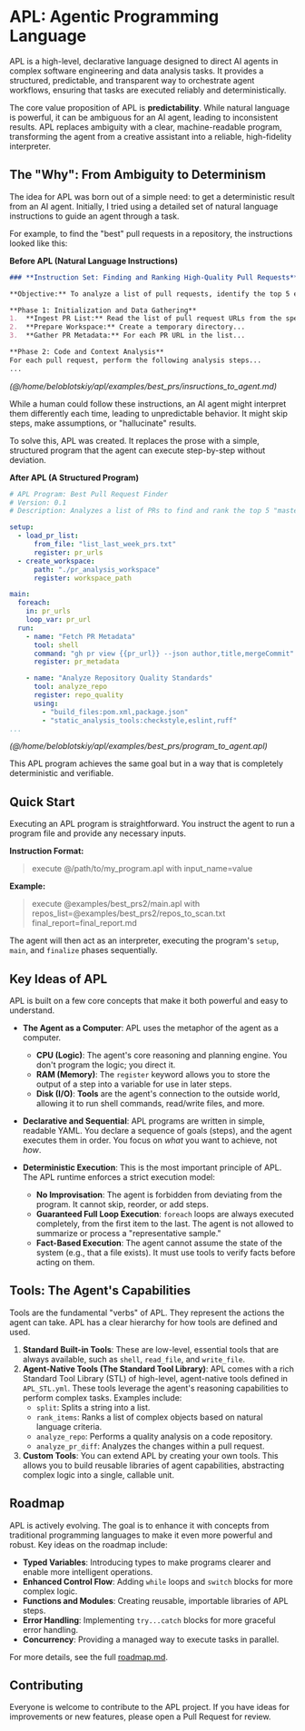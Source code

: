 # APL: Agentic Programming Language

APL is a high-level, declarative language designed to direct AI agents in complex software engineering and data analysis tasks. It provides a structured, predictable, and transparent way to orchestrate agent workflows, ensuring that tasks are executed reliably and deterministically.

The core value proposition of APL is **predictability**. While natural language is powerful, it can be ambiguous for an AI agent, leading to inconsistent results. APL replaces ambiguity with a clear, machine-readable program, transforming the agent from a creative assistant into a reliable, high-fidelity interpreter.

## The "Why": From Ambiguity to Determinism

The idea for APL was born out of a simple need: to get a deterministic result from an AI agent. Initially, I tried using a detailed set of natural language instructions to guide an agent through a task.

For example, to find the "best" pull requests in a repository, the instructions looked like this:

**Before APL (Natural Language Instructions)**
```markdown
### **Instruction Set: Finding and Ranking High-Quality Pull Requests**

**Objective:** To analyze a list of pull requests, identify the top 5 examples of "beautiful, clean, and elegant" code, and present them in a ranked list...

**Phase 1: Initialization and Data Gathering**
1.  **Ingest PR List:** Read the list of pull request URLs from the specified file...
2.  **Prepare Workspace:** Create a temporary directory...
3.  **Gather PR Metadata:** For each PR URL in the list...

**Phase 2: Code and Context Analysis**
For each pull request, perform the following analysis steps...
...
```
*(@/home/beloblotskiy/apl/examples/best_prs/insructions_to_agent.md)*

While a human could follow these instructions, an AI agent might interpret them differently each time, leading to unpredictable behavior. It might skip steps, make assumptions, or "hallucinate" results.

To solve this, APL was created. It replaces the prose with a simple, structured program that the agent can execute step-by-step without deviation.

**After APL (A Structured Program)**
```yaml
# APL Program: Best Pull Request Finder
# Version: 0.1
# Description: Analyzes a list of PRs to find and rank the top 5 "masterpieces."

setup:
  - load_pr_list:
      from_file: "list_last_week_prs.txt"
      register: pr_urls
  - create_workspace:
      path: "./pr_analysis_workspace"
      register: workspace_path

main:
  foreach:
    in: pr_urls
    loop_var: pr_url
  run:
    - name: "Fetch PR Metadata"
      tool: shell
      command: "gh pr view {{pr_url}} --json author,title,mergeCommit"
      register: pr_metadata

    - name: "Analyze Repository Quality Standards"
      tool: analyze_repo
      register: repo_quality
      using:
        - "build_files:pom.xml,package.json"
        - "static_analysis_tools:checkstyle,eslint,ruff"
...
```
*(@/home/beloblotskiy/apl/examples/best_prs/program_to_agent.apl)*

This APL program achieves the same goal but in a way that is completely deterministic and verifiable.

## Quick Start

Executing an APL program is straightforward. You instruct the agent to run a program file and provide any necessary inputs.

**Instruction Format:**
> execute @/path/to/my_program.apl with input_name=value

**Example:**
> execute @examples/best_prs2/main.apl with repos_list=@examples/best_prs2/repos_to_scan.txt final_report=final_report.md

The agent will then act as an interpreter, executing the program's `setup`, `main`, and `finalize` phases sequentially.

## Key Ideas of APL

APL is built on a few core concepts that make it both powerful and easy to understand.

*   **The Agent as a Computer**: APL uses the metaphor of the agent as a computer.
    *   **CPU (Logic)**: The agent's core reasoning and planning engine. You don't program the logic; you direct it.
    *   **RAM (Memory)**: The `register` keyword allows you to store the output of a step into a variable for use in later steps.
    *   **Disk (I/O)**: **Tools** are the agent's connection to the outside world, allowing it to run shell commands, read/write files, and more.

*   **Declarative and Sequential**: APL programs are written in simple, readable YAML. You declare a sequence of goals (steps), and the agent executes them in order. You focus on *what* you want to achieve, not *how*.

*   **Deterministic Execution**: This is the most important principle of APL. The APL runtime enforces a strict execution model:
    *   **No Improvisation**: The agent is forbidden from deviating from the program. It cannot skip, reorder, or add steps.
    *   **Guaranteed Full Loop Execution**: `foreach` loops are always executed completely, from the first item to the last. The agent is not allowed to summarize or process a "representative sample."
    *   **Fact-Based Execution**: The agent cannot assume the state of the system (e.g., that a file exists). It must use tools to verify facts before acting on them.

## Tools: The Agent's Capabilities

Tools are the fundamental "verbs" of APL. They represent the actions the agent can take. APL has a clear hierarchy for how tools are defined and used.

1.  **Standard Built-in Tools**: These are low-level, essential tools that are always available, such as `shell`, `read_file`, and `write_file`.
2.  **Agent-Native Tools (The Standard Tool Library)**: APL comes with a rich Standard Tool Library (STL) of high-level, agent-native tools defined in `APL_STL.yml`. These tools leverage the agent's reasoning capabilities to perform complex tasks. Examples include:
    *   `split`: Splits a string into a list.
    *   `rank_items`: Ranks a list of complex objects based on natural language criteria.
    *   `analyze_repo`: Performs a quality analysis on a code repository.
    *   `analyze_pr_diff`: Analyzes the changes within a pull request.
3.  **Custom Tools**: You can extend APL by creating your own tools. This allows you to build reusable libraries of agent capabilities, abstracting complex logic into a single, callable unit.

## Roadmap

APL is actively evolving. The goal is to enhance it with concepts from traditional programming languages to make it even more powerful and robust. Key ideas on the roadmap include:

*   **Typed Variables**: Introducing types to make programs clearer and enable more intelligent operations.
*   **Enhanced Control Flow**: Adding `while` loops and `switch` blocks for more complex logic.
*   **Functions and Modules**: Creating reusable, importable libraries of APL steps.
*   **Error Handling**: Implementing `try...catch` blocks for more graceful error handling.
*   **Concurrency**: Providing a managed way to execute tasks in parallel.

For more details, see the full [roadmap.md](roadmap.md).

## Contributing

Everyone is welcome to contribute to the APL project. If you have ideas for improvements or new features, please open a Pull Request for review.